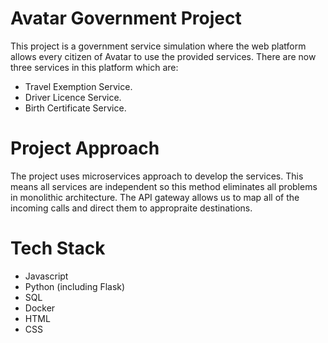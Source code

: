 # Avatar Government Project

This project is a government service simulation where the web platform allows every citizen of Avatar to use the provided services.
There are now three services in this platform which are:

* Travel Exemption Service.
* Driver Licence Service.
* Birth Certificate Service.

# Project Approach

The project uses microservices approach to develop the services. This means all services are independent so this method eliminates all problems in monolithic architecture. 
The API gateway allows us to map all of the incoming calls and direct them to appropraite destinations.

# Tech Stack

* Javascript
* Python (including Flask)
* SQL
* Docker
* HTML
* CSS
